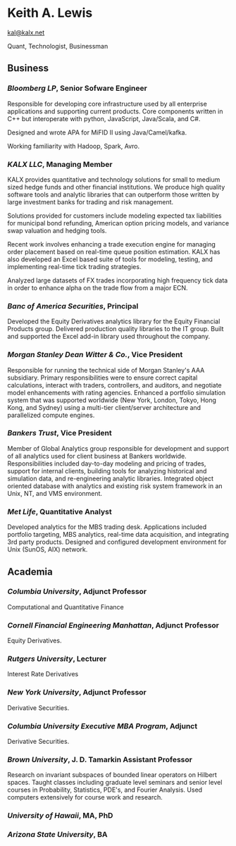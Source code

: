 # Keith A. Lewis
[kal@kalx.net](mailto:kal@kal.net)

Quant, Technologist, Businessman 

## Business

### _Bloomberg LP_, Senior Sofware Engineer

Responsible for developing core infrastructure used by all enterprise
applications and supporting current products. Core components written
in C++ but interoperate with python, JavaScript, Java/Scala, and C#.

Designed and wrote APA for MiFID II using Java/Camel/kafka.

Working familiarity with Hadoop, Spark, Avro.

### _KALX LLC_, Managing Member

KALX provides quantitative and technology solutions for small to medium
sized hedge funds and other financial institutions.  We produce high
quality software tools and analytic libraries that can outperform those
written by large investment banks for trading and risk management.

Solutions provided for customers include modeling expected tax
liabilities for municipal bond refunding, American option pricing
models, and variance swap valuation and hedging tools.

Recent work involves enhancing a trade execution engine for managing
order placement based on real-time queue position estimation. KALX
has also developed an Excel based suite of tools for modeling,
testing, and implementing real-time tick trading strategies.

Analyzed large datasets of FX trades incorporating high frequency tick
data in order to enhance alpha on the trade flow from a major ECN.

### _Banc of America Securities_, Principal

Developed the Equity Derivatives analytics library for the Equity
Financial Products group. Delivered production quality libraries to the
IT group.  Built and supported the Excel add-in library used throughout
the company.

### _Morgan Stanley Dean Witter &amp; Co._, Vice President

Responsible for running the technical side of Morgan Stanley's AAA
subsidiary. Primary responsibilities were to ensure correct capital
calculations, interact with traders, controllers, and auditors, and
negotiate model enhancements with rating agencies. Enhanced a portfolio
simulation system that was supported worldwide (New York, London, Tokyo,
Hong Kong, and Sydney) using a multi-tier client/server architecture
and parallelized compute engines.

### _Bankers Trust_, Vice President

Member of Global Analytics group responsible for development and
support of all analytics used for client business at Bankers
worldwide.  Responsibilities included day-to-day modeling and
pricing of trades, support for internal clients, building tools
for analyzing historical and simulation data, and re-engineering
analytic libraries.  Integrated object oriented database with
analytics and existing risk system framework in an Unix, NT, and
VMS environment.

### _Met Life_, Quantitative Analyst

Developed analytics for the MBS trading desk. Applications included
portfolio targeting, MBS analytics, real-time data acquisition, and
integrating 3rd party products. Designed and configured
development environment for Unix (SunOS, AIX) network. 

## Academia

### _Columbia University_, Adjunct Professor

Computational and Quantitative Finance

### _Cornell Financial Engineering Manhattan_, Adjunct Professor

Equity Derivatives.

### _Rutgers University_, Lecturer

Interest Rate Derivatives

### _New York University_, Adjunct Professor

Derivative Securities.

### _Columbia University Executive MBA Program_, Adjunct

Derivative Securities.

### _Brown University_, J. D. Tamarkin Assistant Professor

Research on invariant subspaces of bounded linear operators on Hilbert
spaces. Taught classes including graduate level seminars and senior
level courses in Probability, Statistics, PDE's, and Fourier Analysis.
Used computers extensively for course work and research. 

### _University of Hawaii_, MA, PhD

### _Arizona State University_, BA
